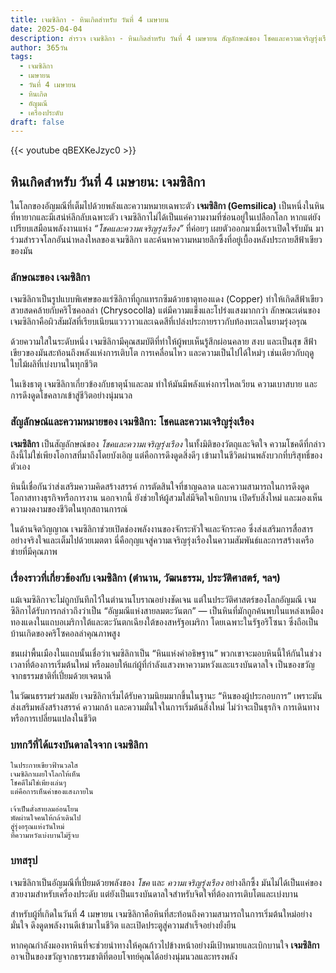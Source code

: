 ```yaml
---
title: เจมซิลิกา - หินเกิดสำหรับ วันที่ 4 เมษายน
date: 2025-04-04
description: สำรวจ เจมซิลิกา - หินเกิดสำหรับ วันที่ 4 เมษายน สัญลักษณ์ของ โชคและความเจริญรุ่งเรือง มาเรียนรู้ความหมายลึกซึ้งของหินพิเศษนี้
author: 365วัน
tags:
  - เจมซิลิกา
  - เมษายน
  - วันที่ 4 เมษายน
  - หินเกิด
  - อัญมณี
  - เครื่องประดับ
draft: false
---
```


{{< youtube qBEXKeJzyc0 >}}

## หินเกิดสำหรับ วันที่ 4 เมษายน: เจมซิลิกา

ในโลกของอัญมณีที่เต็มไปด้วยพลังและความหมายเฉพาะตัว **เจมซิลิกา (Gemsilica)** เป็นหนึ่งในหินที่หายากและมีเสน่ห์ลึกลับเฉพาะตัว เจมซิลิกาไม่ได้เป็นแค่ความงามที่ซ่อนอยู่ในเปลือกโลก หากแต่ยังเปรียบเสมือนพลังงานแห่ง _“โชคและความเจริญรุ่งเรือง”_ ที่ค่อยๆ เผยตัวออกมาเมื่อเราเปิดใจรับมัน มาร่วมสำรวจโลกอันน่าหลงใหลของเจมซิลิกา และค้นหาความหมายลึกซึ้งที่อยู่เบื้องหลังประกายสีฟ้าเขียวของมัน

### ลักษณะของ เจมซิลิกา

เจมซิลิกาเป็นรูปแบบพิเศษของแร่ซิลิกาที่ถูกแทรกซึมด้วยธาตุทองแดง (Copper) ทำให้เกิดสีฟ้าเขียวสวยสดคล้ายกับคริโซคอลล่า (Chrysocolla) แต่มีความแข็งและโปร่งแสงมากกว่า ลักษณะเด่นของเจมซิลิกาคือผิวสัมผัสที่เรียบเนียนแวววาวและเฉดสีที่เปล่งประกายราวกับท้องทะเลในยามรุ่งอรุณ

ด้วยความใสในระดับหนึ่ง เจมซิลิกามีคุณสมบัติที่ทำให้ผู้พบเห็นรู้สึกผ่อนคลาย สงบ และเป็นสุข สีฟ้าเขียวของมันสะท้อนถึงพลังแห่งการเติบโต การเคลื่อนไหว และความเป็นไปได้ใหม่ๆ เช่นเดียวกับฤดูใบไม้ผลิที่เบ่งบานในทุกชีวิต

ในเชิงธาตุ เจมซิลิกาเกี่ยวข้องกับธาตุน้ำและลม ทำให้มันมีพลังแห่งการไหลเวียน ความเบาสบาย และการดึงดูดโชคลาภเข้าสู่ชีวิตอย่างนุ่มนวล

### สัญลักษณ์และความหมายของ เจมซิลิกา: โชคและความเจริญรุ่งเรือง

**เจมซิลิกา** เป็นสัญลักษณ์ของ _โชคและความเจริญรุ่งเรือง_ ในทั้งมิติของวัตถุและจิตใจ ความโชคดีที่กล่าวถึงนี้ไม่ใช่เพียงโอกาสที่มาถึงโดยบังเอิญ แต่คือการดึงดูดสิ่งดีๆ เข้ามาในชีวิตผ่านพลังบวกที่บริสุทธิ์ของตัวเอง

หินนี้เชื่อกันว่าส่งเสริมความคิดสร้างสรรค์ การตัดสินใจที่ชาญฉลาด และความสามารถในการดึงดูดโอกาสทางธุรกิจหรือการงาน นอกจากนี้ ยังช่วยให้ผู้สวมใส่มีจิตใจเบิกบาน เปิดรับสิ่งใหม่ และมองเห็นความงดงามของชีวิตในทุกสถานการณ์

ในด้านจิตวิญญาณ เจมซิลิกาช่วยเปิดช่องพลังงานของจักระหัวใจและจักระคอ ซึ่งส่งเสริมการสื่อสารอย่างจริงใจและเต็มไปด้วยเมตตา นี่คือกุญแจสู่ความเจริญรุ่งเรืองในความสัมพันธ์และการสร้างเครือข่ายที่มีคุณภาพ

### เรื่องราวที่เกี่ยวข้องกับ เจมซิลิกา (ตำนาน, วัฒนธรรม, ประวัติศาสตร์, ฯลฯ)

แม้เจมซิลิกาจะไม่ถูกบันทึกไว้ในตำนานโบราณอย่างชัดเจน แต่ในประวัติศาสตร์ของโลกอัญมณี เจมซิลิกาได้รับการกล่าวถึงว่าเป็น “อัญมณีแห่งสายลมตะวันตก” — เป็นหินที่มักถูกค้นพบในแหล่งเหมืองทองแดงในแถบอเมริกาใต้และตะวันตกเฉียงใต้ของสหรัฐอเมริกา โดยเฉพาะในรัฐอริโซนา ซึ่งถือเป็นบ้านเกิดของคริโซคอลล่าคุณภาพสูง

ชนเผ่าพื้นเมืองในแถบนั้นเชื่อว่าเจมซิลิกาเป็น “หินแห่งคำอธิษฐาน” พวกเขาจะมอบหินนี้ให้กันในช่วงเวลาที่ต้องการเริ่มต้นใหม่ หรือมอบให้แก่ผู้ที่กำลังแสวงหาความหวังและแรงบันดาลใจ เป็นของขวัญจากธรรมชาติที่เปี่ยมด้วยเจตนาดี

ในวัฒนธรรมร่วมสมัย เจมซิลิกาเริ่มได้รับความนิยมมากขึ้นในฐานะ “หินของผู้ประกอบการ” เพราะมันส่งเสริมพลังสร้างสรรค์ ความกล้า และความมั่นใจในการเริ่มต้นสิ่งใหม่ ไม่ว่าจะเป็นธุรกิจ การเดินทาง หรือการเปลี่ยนแปลงในชีวิต

### บทกวีที่ได้แรงบันดาลใจจาก เจมซิลิกา

```
ในประกายเขียวฟ้านวลใส  
เจมซิลิกาเผยใจโลกให้เห็น  
โชคดีไม่ใช่เพียงเล่นๆ  
แต่คือการเห็นค่าของแสงภายใน

เจ้าเป็นดั่งสายลมอ่อนโยน  
พัดผ่านใจคนให้กล้าเดินไป  
สู่รุ่งอรุณแห่งวันใหม่  
ที่ความหวังเบ่งบานไม่รู้จบ
```

### บทสรุป

เจมซิลิกาเป็นอัญมณีที่เปี่ยมด้วยพลังของ _โชค_ และ _ความเจริญรุ่งเรือง_ อย่างลึกซึ้ง มันไม่ได้เป็นแค่ของสวยงามสำหรับเครื่องประดับ แต่ยังเป็นแรงบันดาลใจสำหรับจิตใจที่ต้องการเติบโตและเบ่งบาน

สำหรับผู้ที่เกิดในวันที่ 4 เมษายน เจมซิลิกาคือหินที่สะท้อนถึงความสามารถในการเริ่มต้นใหม่อย่างมั่นใจ ดึงดูดพลังงานดีเข้ามาในชีวิต และเปิดประตูสู่ความสำเร็จอย่างยั่งยืน

หากคุณกำลังมองหาหินที่จะช่วยนำทางให้คุณก้าวไปข้างหน้าอย่างมีเป้าหมายและเบิกบานใจ **เจมซิลิกา** อาจเป็นของขวัญจากธรรมชาติที่ตอบโจทย์คุณได้อย่างนุ่มนวลและทรงพลัง